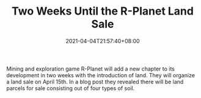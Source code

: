 ﻿---
title: "Two Weeks Until the R-Planet Land Sale"
date: 2021-04-04T21:57:40+08:00
lastmod: 2021-04-04T16:45:40+08:00
draft: false
authors: ["Willette"]
description: "Mining and exploration game R-Planet will add a new chapter to its development in two weeks with the introduction of land. They will organize a land sale on April 15th. In a blog post they revealed there will be land parcels for sale consisting out of four types of soil."
featuredImage: "two-weeks-until-the-r-planet-land-sale.png"
tags: ["Virtual World","Play to Earn"]
categories: ["news"]
news: ["Virtual World"]
weight: 
lightgallery: true
pinned: false
recommend: false
recommend1: false
---

Mining and exploration game R-Planet will add a new chapter to its development in two weeks with the introduction of land. They will organize a land sale on April 15th. In a blog post they revealed there will be land parcels for sale consisting out of four types of soil.

<!--more-->

